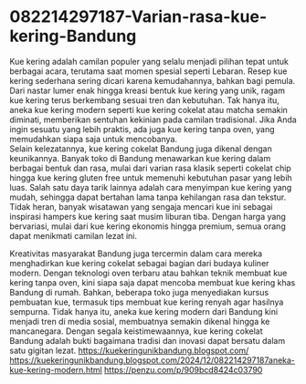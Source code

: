 # 082214297187-Varian-rasa-kue-kering-Bandung
Kue kering adalah camilan populer yang selalu menjadi pilihan tepat untuk berbagai acara, terutama saat momen spesial seperti Lebaran. Resep kue kering sederhana sering dicari karena kemudahannya, bahkan bagi pemula. Dari nastar lumer enak hingga kreasi bentuk kue kering yang unik, ragam kue kering terus berkembang sesuai tren dan kebutuhan. Tak hanya itu, aneka kue kering modern seperti kue kering cokelat atau matcha semakin diminati, memberikan sentuhan kekinian pada camilan tradisional. Jika Anda ingin sesuatu yang lebih praktis, ada juga kue kering tanpa oven, yang memudahkan siapa saja untuk mencobanya.  
Selain kelezatannya, kue kering cokelat Bandung juga dikenal dengan keunikannya. Banyak toko di Bandung menawarkan kue kering dalam berbagai bentuk dan rasa, mulai dari varian rasa klasik seperti cokelat chip hingga kue kering gluten free untuk memenuhi kebutuhan pasar yang lebih luas. Salah satu daya tarik lainnya adalah cara menyimpan kue kering yang mudah, sehingga dapat bertahan lama tanpa kehilangan rasa dan tekstur. Tidak heran, banyak wisatawan yang sengaja mencari kue ini sebagai inspirasi hampers kue kering saat musim liburan tiba. Dengan harga yang bervariasi, mulai dari kue kering ekonomis hingga premium, semua orang dapat menikmati camilan lezat ini.  

Kreativitas masyarakat Bandung juga tercermin dalam cara mereka menghadirkan kue kering cokelat sebagai bagian dari budaya kuliner modern. Dengan teknologi oven terbaru atau bahkan teknik membuat kue kering tanpa oven, kini siapa saja dapat mencoba membuat kue kering khas Bandung di rumah. Bahkan, beberapa toko juga menyediakan kursus pembuatan kue, termasuk tips membuat kue kering renyah agar hasilnya sempurna. Tidak hanya itu, aneka kue kering modern dari Bandung kini menjadi tren di media sosial, membuatnya semakin dikenal hingga ke mancanegara. Dengan segala keistimewaannya, kue kering cokelat Bandung adalah bukti bagaimana tradisi dan inovasi dapat bersatu dalam satu gigitan lezat.
https://kuekeringunikbandung.blogspot.com/
https://kuekeringunikbandung.blogspot.com/2024/12/082214297187aneka-kue-kering-modern.html
https://penzu.com/p/909bcd8424c03790
